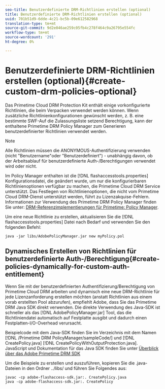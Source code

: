 ```yaml
---
seo-title: Benutzerdefinierte DRM-Richtlinien erstellen (optional)
title: Benutzerdefinierte DRM-Richtlinien erstellen (optional)
uuid: 701b51d9-6dde-4c21-bc5b-09e612582968
translation-type: tm+mt
source-git-commit: 9d2e046ae259c05fb4c278f464c9a26795e554fc
workflow-type: tm+mt
source-wordcount: '291'
ht-degree: 0%

---
```



# Benutzerdefinierte DRM-Richtlinien erstellen (optional){#create-custom-drm-policies-optional}

Das Primetime Cloud DRM Protection Kit enthält einige vorkonfigurierte Richtlinien, die beim Verpacken verwendet werden können. Wenn zusätzliche Richtlinienkonfigurationen gewünscht werden, z. B. eine bestimmte SWF-Auf die Zulassungsliste setzend Berechtigung, kann der enthaltene Primetime DRM Policy Manager zum Generieren benutzerdefinierter Richtlinien verwendet werden.

>[!NOTE]
>
>Alle Richtlinien müssen die ANONYMOUS-Authentifizierung verwenden (nicht &quot;Benutzername&quot;oder &quot;Benutzerdefiniert&quot;) - unabhängig davon, ob der Arbeitsablauf für benutzerdefinierte Auth-/Berechtigungen verwendet wird oder nicht.

Im Policy Manager enthalten ist die [!DNL flashaccesstools.properties] Konfigurationsdatei, die geändert wurde, um nur die konfigurierbaren Richtlinienoptionen verfügbar zu machen, die Primetime Cloud DRM Service unterstützt. Das Festlegen von Richtlinienoptionen, die nicht vom Primetime Cloud DRM-Dienst unterstützt werden, führt zu Lizenzakquise-Fehlern. Informationen zur Verwendung des Primetime DRM Policy Manager finden Sie unter: [DRM-Referenzimplementierungen für Primetime: Policy Manager](https://help.adobe.com/en_US/primetime/drm/5.3/reference_implementations/index.html#concept-DRM_Policy_Manager).

Um eine neue Richtlinie zu erstellen, aktualisieren Sie die [!DNL flashaccesstools.properties] Datei nach Bedarf und verwenden Sie den folgenden Befehl:

```
java -jar libs/AdobePolicyManager.jar new myPolicy.pol
```

## Dynamisches Erstellen von Richtlinien für benutzerdefinierte Auth-/Berechtigung{#create-policies-dynamically-for-custom-auth-entitlement}

Wenn Sie mit der benutzerdefinierten Authentifizierung/Berechtigung von Primetime Cloud DRM arbeiten und dynamisch eine neue DRM-Richtlinie für jede Lizenzanforderung erstellen möchten (anstatt Richtlinien aus einem vorab erstellten Pool abzurufen), empfiehlt Adobe, dass Sie das Primetime DRM Java SDK direkt verwenden. Die direkte Verwendung des Java-SDK ist schneller als das [!DNL AdobePolicyManager.jar] Tool, das die Richtliniendatei automatisch auf Festplatte ausgibt und dadurch einen Festplatten-I/O-Overhead verursacht.

Beispielcode mit dem Java-SDK finden Sie im Verzeichnis mit dem Namen [!DNL /Primetime DRM PolicyManager/sampleCode/] und [!DNL CreatePolicy.java] [!DNL CreatePolicyWithOutputProtection.java]. JavaScript und Dokumentation für das Java SDK finden Sie unter [Überblick über das Adobe Primetime DRM SDK](../../../digital-rights-management/drm-sdk-overview/overview.md)

Um die Beispiele zu erstellen und auszuführen, kopieren Sie die .java-Dateien in den Ordner ../libs/ und führen Sie Folgendes aus:

```
javac -cp adobe-flashaccess-sdk.jar:. CreatePolicy.java
java -cp adobe-flashaccess-sdk.jar:. CreatePolicy
```
